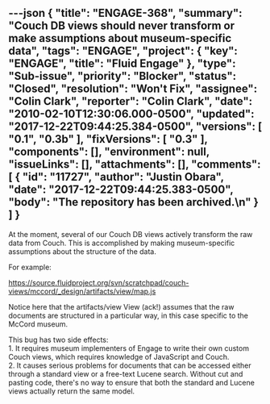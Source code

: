 ---json
{
  "title": "ENGAGE-368",
  "summary": "Couch DB views should never transform or make assumptions about museum-specific data",
  "tags": "ENGAGE",
  "project": {
    "key": "ENGAGE",
    "title": "Fluid Engage"
  },
  "type": "Sub-issue",
  "priority": "Blocker",
  "status": "Closed",
  "resolution": "Won't Fix",
  "assignee": "Colin Clark",
  "reporter": "Colin Clark",
  "date": "2010-02-10T12:30:06.000-0500",
  "updated": "2017-12-22T09:44:25.384-0500",
  "versions": [
    "0.1",
    "0.3b"
  ],
  "fixVersions": [
    "0.3"
  ],
  "components": [],
  "environment": null,
  "issueLinks": [],
  "attachments": [],
  "comments": [
    {
      "id": "11727",
      "author": "Justin Obara",
      "date": "2017-12-22T09:44:25.383-0500",
      "body": "The repository has been archived.\n"
    }
  ]
}
---
At the moment, several of our Couch DB views actively transform the raw data from Couch. This is accomplished by making museum-specific assumptions about the structure of the data.&#x20;

For example:

<https://source.fluidproject.org/svn/scratchpad/couch-views/mccord/_design/artifacts/view/map.js>

Notice here that the artifacts/view View (ack!) assumes that the raw documents are structured in a particular way, in this case specific to the McCord museum.

This bug has two side effects:\
1\. It requires museum implementers of Engage to write their own custom Couch views, which requires knowledge of JavaScript and Couch.\
2\. It causes serious problems for documents that can be accessed either through a standard view or a free-text Lucene search. Without cut and pasting code, there's no way to ensure that both the standard and Lucene views actually return the same model.

        